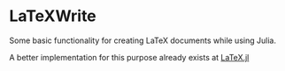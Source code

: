 # LaTeXWrite

Some basic functionality for creating LaTeX documents while using Julia.

A better implementation for this purpose already exists at [LaTeX.jl](https://github.com/rened/LaTeX.jl)
